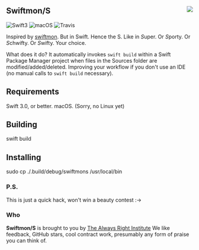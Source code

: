 <h2>Swiftmon/S
  <img src="https://pbs.twimg.com/profile_images/725354235056017409/poiNAOlB_400x400.jpg"
       align="right" />
</h2>

![Swift3](https://img.shields.io/badge/swift-3-blue.svg)
![macOS](https://img.shields.io/badge/os-macOS-green.svg?style=flat)
![Travis](https://api.travis-ci.org/NozeIO/swiftmons.svg?branch=master&style=flat)

Inspired by
[swiftmon](https://github.com/dimpiax/swiftmon).
But in Swift.
Hence the S. Like in *S*uper. Or *S*porty. Or *S*chwifty. Or *S*wifty.
Your choice.

What does it do? It automatically invokes `swift build` within a Swift Package Manager
project when files in the Sources folder are modified/added/deleted. Improving your
workflow if you don't use an IDE (no manual calls to `swift build` necessary).

## Requirements

Swift 3.0, or better. macOS. (Sorry, no Linux yet)

## Building

swift build

## Installing

sudo cp ./.build/debug/swiftmons /usr/local/bin

### P.S.

This is just a quick hack, won't win a beauty contest :->

### Who

**Swiftmon/S** is brought to you by
[The Always Right Institute](http://www.alwaysrightinstitute.com)
We like feedback, GitHub stars, cool contract work,
presumably any form of praise you can think of.
